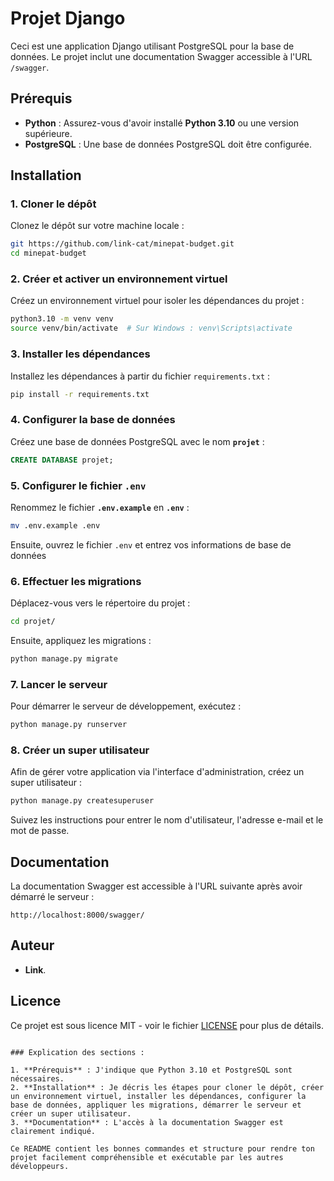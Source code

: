 
# Projet Django

Ceci est une application Django utilisant PostgreSQL pour la base de données. Le projet inclut une documentation Swagger accessible à l'URL `/swagger`.

## Prérequis

- **Python** : Assurez-vous d'avoir installé **Python 3.10** ou une version supérieure.
- **PostgreSQL** : Une base de données PostgreSQL doit être configurée.

## Installation

### 1. Cloner le dépôt

Clonez le dépôt sur votre machine locale :

```bash
git https://github.com/link-cat/minepat-budget.git
cd minepat-budget
```

### 2. Créer et activer un environnement virtuel

Créez un environnement virtuel pour isoler les dépendances du projet :

```bash
python3.10 -m venv venv
source venv/bin/activate  # Sur Windows : venv\Scripts\activate
```

### 3. Installer les dépendances

Installez les dépendances à partir du fichier `requirements.txt` :

```bash
pip install -r requirements.txt
```

### 4. Configurer la base de données

Créez une base de données PostgreSQL avec le nom **`projet`** :

```sql
CREATE DATABASE projet;
```

### 5. Configurer le fichier `.env`

Renommez le fichier **`.env.example`** en **`.env`** :

```bash
mv .env.example .env
```

Ensuite, ouvrez le fichier `.env` et entrez vos informations de base de données

### 6. Effectuer les migrations

Déplacez-vous vers le répertoire du projet :

```bash
cd projet/
```

Ensuite, appliquez les migrations :

```bash
python manage.py migrate
```

### 7. Lancer le serveur

Pour démarrer le serveur de développement, exécutez :

```bash
python manage.py runserver
```

### 8. Créer un super utilisateur

Afin de gérer votre application via l'interface d'administration, créez un super utilisateur :

```bash
python manage.py createsuperuser
```

Suivez les instructions pour entrer le nom d'utilisateur, l'adresse e-mail et le mot de passe.

## Documentation

La documentation Swagger est accessible à l'URL suivante après avoir démarré le serveur :

```
http://localhost:8000/swagger/
```

## Auteur

- **Link**.

## Licence

Ce projet est sous licence MIT - voir le fichier [LICENSE](LICENSE) pour plus de détails.
```

### Explication des sections :

1. **Prérequis** : J'indique que Python 3.10 et PostgreSQL sont nécessaires.
2. **Installation** : Je décris les étapes pour cloner le dépôt, créer un environnement virtuel, installer les dépendances, configurer la base de données, appliquer les migrations, démarrer le serveur et créer un super utilisateur.
3. **Documentation** : L'accès à la documentation Swagger est clairement indiqué.

Ce README contient les bonnes commandes et structure pour rendre ton projet facilement compréhensible et exécutable par les autres développeurs.
